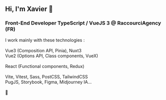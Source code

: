 
## Hi, I'm Xavier :wave:

### Front-End Developer TypeScript / VueJS 3 @ RaccourciAgency (FR)

I work mainly with these technologies : <br>
<br>
Vue3 (Composition API, Pinia), Nuxt3<br>
Vue2 (Options API, Class components, VueX)<br>
<br>
React (Functional components, Redux)<br>
<br>
Vite, Vitest, Sass, PostCSS, TailwindCSS<br>
PugJS, Storybook, Figma, Midjourney IA...<br>
<br>
💫
